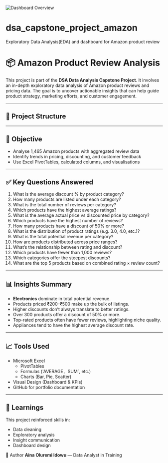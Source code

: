 ![Dashboard Overview](https://github.com/user-attachments/assets/6ba71261-06c4-469e-86fc-b02ef12569af)

# dsa_capstone_project_amazon
Exploratory Data Analysis(EDA) and dashboard for Amazon product review

# 📦 Amazon Product Review Analysis

This project is part of the **DSA Data Analysis Capstone Project**. It involves an in-depth exploratory data analysis of Amazon product reviews and pricing data. The goal is to uncover actionable insights that can help guide product strategy, marketing efforts, and customer engagement.

---

## 📁 Project Structure


---

## 🧪 Objective

- Analyse 1,465 Amazon products with aggregated review data
- Identify trends in pricing, discounting, and customer feedback
- Use Excel PivotTables, calculated columns, and visualisations

---

## ✅ Key Questions Answered

1. What is the average discount % by product category?
2. How many products are listed under each category?
3. What is the total number of reviews per category?
4. Which products have the highest average ratings?
5. What is the average actual price vs discounted price by category?
6. Which products have the highest number of reviews?
7. How many products have a discount of 50% or more?
8. What is the distribution of product ratings (e.g. 3.0, 4.0, etc.)?
9. What is the total potential revenue per category?
10. How are products distributed across price ranges?
11. What’s the relationship between rating and discount?
12. Which products have fewer than 1,000 reviews?
13. Which categories offer the steepest discounts?
14. What are the top 5 products based on combined rating × review count?

---

## 📊 Insights Summary

- **Electronics** dominate in total potential revenue.
- Products priced ₹200–₹500 make up the bulk of listings.
- Higher discounts don’t always translate to better ratings.
- Over 300 products offer a discount of 50% or more.
- Top-rated products often have fewer reviews, highlighting niche quality.
- Appliances tend to have the highest average discount rate.

---

## 📈 Tools Used

- Microsoft Excel
  - PivotTables
  - Formulas ('AVERAGE`, `SUM`, etc.)
  - Charts (Bar, Pie, Scatter)
- Visual Design (Dashboard & KPIs)
- GitHub for portfolio documentation

---

## 🧠 Learnings

This project reinforced skills in:
- Data cleaning
- Exploratory analysis
- Insight communication
- Dashboard design

🙌 Author
**Aina Oluremi Idowu** — Data Analyst in Training
